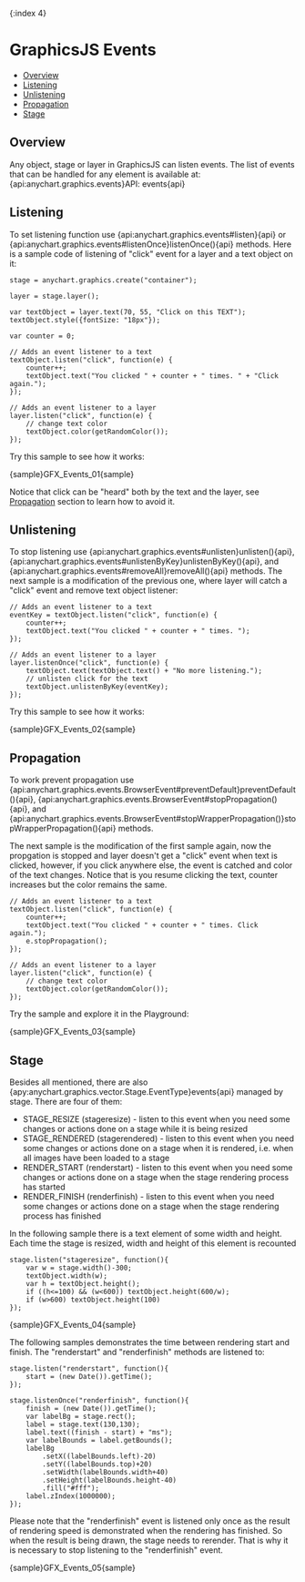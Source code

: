 {:index 4}
# GraphicsJS Events

* [Overview](#overview)
* [Listening](#listening)
* [Unlistening](#unlistening)
* [Propagation](#propagation)
* [Stage](#stage)

## Overview

Any object, stage or layer in GraphicsJS can listen events. The list of events that can be handled for any element is available at: {api:anychart.graphics.events}API: events{api}

## Listening

To set listening function use {api:anychart.graphics.events#listen}{api} or {api:anychart.graphics.events#listenOnce}listenOnce(){api} methods. Here is a sample code of listening of "click" event for a layer and a text object on it:

```
stage = anychart.graphics.create("container");

layer = stage.layer();

var textObject = layer.text(70, 55, "Click on this TEXT");
textObject.style({fontSize: "18px"});

var counter = 0;

// Adds an event listener to a text
textObject.listen("click", function(e) {
    counter++;
    textObject.text("You clicked " + counter + " times. " + "Click again.");
});

// Adds an event listener to a layer
layer.listen("click", function(e) {
    // change text color
    textObject.color(getRandomColor());
});
```

Try this sample to see how it works:

{sample}GFX\_Events\_01{sample}

Notice that click can be "heard" both by the text and the layer, see [Propagation](#propagation) section to learn how to avoid it.

## Unlistening

To stop listening use {api:anychart.graphics.events#unlisten}unlisten(){api}, {api:anychart.graphics.events#unlistenByKey}unlistenByKey(){api}, and {api:anychart.graphics.events#removeAll}removeAll(){api} methods. The next sample is a modification of the previous one, where layer will catch a "click" event and remove text object listener:

```
// Adds an event listener to a text
eventKey = textObject.listen("click", function(e) {
    counter++;
    textObject.text("You clicked " + counter + " times. ");
});

// Adds an event listener to a layer
layer.listenOnce("click", function(e) {
    textObject.text(textObject.text() + "No more listening.");
    // unlisten click for the text
    textObject.unlistenByKey(eventKey);
});
```

Try this sample to see how it works:

{sample}GFX\_Events\_02{sample}

## Propagation

To work prevent propagation use {api:anychart.graphics.events.BrowserEvent#preventDefault}preventDefault(){api}, {api:anychart.graphics.events.BrowserEvent#stopPropagation(){api}, and {api:anychart.graphics.events.BrowserEvent#stopWrapperPropagation()}stopWrapperPropagation(){api} methods.

The next sample is the modification of the first sample again, now the propgation is stopped and layer doesn't get a "click" event when text is clicked, however, if you click anywhere else, the event is catched and color of the text changes. Notice that is you resume clicking the text, counter increases but the color remains the same.

```
// Adds an event listener to a text
textObject.listen("click", function(e) {
    counter++;
    textObject.text("You clicked " + counter + " times. Click again.");
    e.stopPropagation();
});

// Adds an event listener to a layer
layer.listen("click", function(e) {
    // change text color
    textObject.color(getRandomColor());
});
```

Try the sample and explore it in the Playground:

{sample}GFX\_Events\_03{sample}

## Stage

Besides all mentioned, there are also {apy:anychart.graphics.vector.Stage.EventType}events{api} managed by stage. There are four of them: 
- STAGE_RESIZE (stageresize) - listen to this event when you need some changes or actions done on a stage while it is being resized
- STAGE_RENDERED (stagerendered) - listen to this event when you need some changes or actions done on a stage when it is rendered, i.e. when all images have been loaded to a stage
- RENDER_START (renderstart) - listen to this event when you need some changes or actions done on a stage when the stage rendering process has started
- RENDER_FINISH (renderfinish) - listen to this event when you need some changes or actions done on a stage when the stage rendering process has finished

In the following sample there is a text element of some width and height. Each time the stage is resized, width and height of this element is recounted

```
stage.listen("stageresize", function(){
    var w = stage.width()-300;
    textObject.width(w);
    var h = textObject.height();
    if ((h<=100) && (w<600)) textObject.height(600/w);
    if (w>600) textObject.height(100)
});
```

{sample}GFX\_Events\_04{sample}

The following samples demonstrates the time between rendering start and finish. The "renderstart" and "renderfinish" methods are listened to:

```
stage.listen("renderstart", function(){
    start = (new Date()).getTime();
});

stage.listenOnce("renderfinish", function(){
    finish = (new Date()).getTime();
    var labelBg = stage.rect();
    label = stage.text(130,130);
    label.text((finish - start) + "ms");
    var labelBounds = label.getBounds();
    labelBg
        .setX((labelBounds.left)-20)
        .setY((labelBounds.top)+20)
        .setWidth(labelBounds.width+40)
        .setHeight(labelBounds.height-40)
        .fill("#fff");
    label.zIndex(1000000);
});
```

Please note that the "renderfinish" event is listened only once as the result of rendering speed is demonstrated when the rendering has finished. So when the result is being drawn, the stage needs to rerender. That is why it is necessary to stop listening to the "renderfinish" event.

{sample}GFX\_Events\_05{sample}

